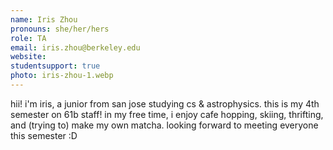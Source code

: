 ```yaml
---
name: Iris Zhou
pronouns: she/her/hers
role: TA
email: iris.zhou@berkeley.edu
website: 
studentsupport: true
photo: iris-zhou-1.webp
---
```


hii! i'm iris, a junior from san jose studying cs & astrophysics. this is my 4th semester on 61b staff! in my free time, i enjoy cafe hopping, skiing, thrifting, and (trying to) make my own matcha. looking forward to meeting everyone this semester :D